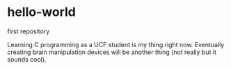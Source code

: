 # hello-world
first repository

Learning C programming as a UCF student is my thing right now. Eventually creating brain manipulation devices will be another thing (not really but it sounds cool).
